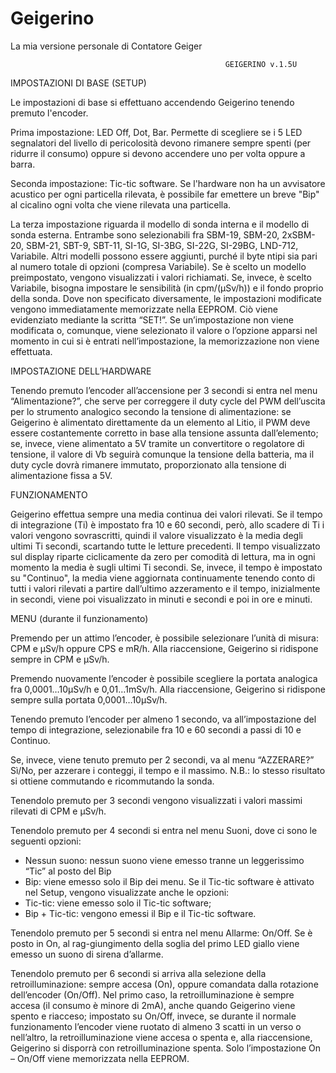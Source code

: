 # Geigerino
La mia versione personale di Contatore Geiger

													GEIGERINO v.1.5U
                                                     
IMPOSTAZIONI DI BASE (SETUP)

Le impostazioni di base si effettuano accendendo Geigerino tenendo premuto l'encoder.

   Prima impostazione: LED Off, Dot, Bar. Permette di scegliere se i 5 LED segnalatori del livello di pericolosità devono rimanere sempre spenti (per ridurre il consumo) oppure si devono accendere uno per volta oppure a barra.
   
   Seconda impostazione: Tic-tic software. Se l'hardware non ha un avvisatore acustico per ogni particella rilevata, è possibile far emettere un breve "Bip" al cicalino ogni volta che viene rilevata una particella.
   
   La terza impostazione riguarda il modello di sonda interna e il modello di sonda esterna. Entrambe sono selezionabili fra SBM-19, SBM-20, 2xSBM-20, SBM-21, SBT-9, SBT-11,  SI-1G,  SI-3BG,  SI-22G,  SI-29BG,  LND-712, Variabile. Altri modelli possono essere aggiunti, purché il byte ntipi sia pari al numero totale di opzioni (compresa Variabile). Se è scelto un modello preimpostato, vengono visualizzati i valori richiamati. Se, invece, è scelto Variabile, bisogna impostare le sensibilità (in cpm/(μSv/h)) e il fondo proprio della sonda.
   Dove non specificato diversamente, le impostazioni modificate vengono immediatamente memorizzate nella EEPROM. Ciò viene evidenziato mediante la scritta “SET!”. Se un’impostazione non viene modificata o, comunque, viene selezionato il valore o l’opzione apparsi nel momento in cui si è entrati nell’impostazione, la memorizzazione non viene effettuata.
   
   
   IMPOSTAZIONE DELL’HARDWARE
   
   
   Tenendo premuto l’encoder all’accensione per 3 secondi si entra nel menu “Alimentazione?”, che serve per correggere il duty cycle del PWM dell’uscita per lo strumento analogico secondo la tensione di alimentazione: se Geigerino è alimentato direttamente da un elemento al Litio, il PWM deve essere costantemente corretto in base alla tensione assunta dall’elemento; se, invece, viene alimentato a 5V tramite un convertitore o regolatore di tensione, il valore di Vb seguirà comunque la tensione della batteria, ma il duty cycle dovrà rimanere immutato, proporzionato alla tensione di alimentazione fissa a 5V.
   
   
   FUNZIONAMENTO
   
   
   Geigerino effettua sempre una media continua dei valori rilevati. Se il tempo di integrazione (Ti) è impostato fra 10 e 60 secondi, però, allo scadere di Ti i valori vengono sovrascritti, quindi il valore visualizzato è la media degli ultimi Ti secondi, scartando tutte le letture precedenti. Il tempo visualizzato sul display riparte ciclicamente da zero per comodità di lettura, ma in ogni momento la media è sugli ultimi Ti secondi. Se, invece, il tempo è impostato su "Continuo", la media viene aggiornata continuamente tenendo conto di tutti i valori rilevati a partire dall’ultimo azzeramento e il tempo, inizialmente in secondi, viene poi visualizzato in minuti e secondi e poi in ore e minuti.
   
   
   MENU (durante il funzionamento)
   
   
   Premendo per un attimo l’encoder, è possibile selezionare l’unità di misura: CPM e μSv/h oppure CPS e mR/h. Alla riaccensione, Geigerino si ridispone sempre in CPM e μSv/h.
   
   Premendo nuovamente l’encoder è possibile scegliere la portata analogica fra 0,0001…10μSv/h e 0,01…1mSv/h. Alla riaccensione, Geigerino si ridispone sempre sulla portata 0,0001…10μSv/h.
   
   Tenendo premuto l’encoder per almeno 1 secondo, va all’impostazione del tempo di integrazione, selezionabile fra 10 e 60 secondi a passi di 10 e Continuo.
   
   Se, invece, viene tenuto premuto per 2 secondi, va al menu “AZZERARE?” Sì/No, per azzerare i conteggi, il tempo e il massimo. N.B.: lo stesso risultato si ottiene commutando e ricommutando la sonda.
   
   Tenendolo premuto per 3 secondi vengono visualizzati i valori massimi rilevati di CPM e μSv/h.
   
   Tenendolo premuto per 4 secondi si entra nel menu Suoni, dove ci sono le seguenti opzioni:
- Nessun suono: nessun suono viene emesso tranne un leggerissimo “Tic” al posto del Bip
- Bip: viene emesso solo il Bip dei menu.
   Se il Tic-tic software è attivato nel Setup, vengono visualizzate anche le opzioni:
- Tic-tic: viene emesso solo il Tic-tic software; 
- Bip + Tic-tic: vengono emessi il Bip e il Tic-tic software.

Tenendolo premuto per 5 secondi si entra nel menu Allarme: On/Off. Se è posto in On, al rag-giungimento della soglia del primo LED giallo viene emesso un suono di sirena d’allarme.

Tenendolo premuto per 6 secondi si arriva alla selezione della retroilluminazione: sempre accesa (On), oppure comandata dalla rotazione dell’encoder (On/Off). Nel primo caso, la retroilluminazione è sempre accesa (il consumo è minore di 2mA), anche quando Geigerino viene spento e riacceso; impostato su On/Off, invece, se durante il normale funzionamento l’encoder viene ruotato di almeno 3 scatti in un verso o nell’altro, la retroilluminazione viene accesa o spenta e, alla riaccensione, Geigerino si disporrà con retroilluminazione spenta. Solo l’impostazione On – On/Off viene memorizzata nella EEPROM.
